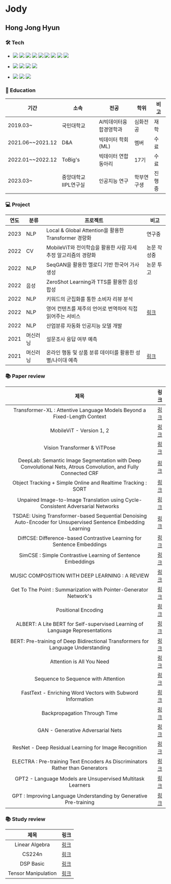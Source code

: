 # Jody

## Hong Jong Hyun

### 🛠 Tech
- <img src="https://img.shields.io/badge/Python-111111?style=flat&logo=Python&logoColor=white"/> <img src="https://img.shields.io/badge/Pytorch-EE4C2C?style=flat&logo=Pytorch&logoColor=white"/> <img src="https://img.shields.io/badge/SQL-4479A1?style=flat&logo=MySQL&logoColor=white"/> <img src="https://img.shields.io/badge/JavaScript-F7DF1E?style=flat&logo=JavaScript&logoColor=white"/> <img src="https://img.shields.io/badge/Git-F05032?style=flat&logo=Git&logoColor=white"/> <img src="https://img.shields.io/badge/Tableau-E97627?style=flat&logo=Tableau&logoColor=white"/> <img src="https://img.shields.io/badge/Docker-2496ED?style=flat&logo=Docker&logoColor=white"/> <img src="https://img.shields.io/badge/Conda-44A833?style=flat&logo=Anaconda&logoColor=white"/> <img src="https://img.shields.io/badge/Excel-217346?style=flat&logo=MicrosoftExcel&logoColor=white"/>
- <img src="https://img.shields.io/badge/Github-181717?style=flat&logo=Github&logoColor=white"/> <img src="https://img.shields.io/badge/Teams-6264A7?style=flat&logo=MicrosoftTeams&logoColor=white"/> <img src="https://img.shields.io/badge/Slack-4A154B?style=flat&logo=Slack&logoColor=white"/> <img src="https://img.shields.io/badge/Notion-000000?style=flat&logo=Notion&logoColor=white"/>

- <img src="https://img.shields.io/badge/Window-0078D6?style=flat&logo=Windows&logoColor=white"/> <img src="https://img.shields.io/badge/Mac-000000?style=flat&logo=Macos&logoColor=white"/> <img src="https://img.shields.io/badge/Linux-FCC624?style=flat&logo=Linux&logoColor=white"/>




### 📝 Education
|기간|소속|전공|학위|비고|
|-|-|-|-|-|
|2019.03~|국민대학교|AI빅데이터융합경영학과|심화전공|재학|
|2021.06~~2021.12|D&A|빅데이터 학회(ML)|멤버|수료|
|2022.01~~2022.12|ToBig's|빅데이터 연합동아리|17기|수료|
|2023.03~|중앙대학교 IIPL연구실|인공지능 연구|학부연구생|진행중|





### 💻 Project
|연도|분류|프로젝트|비고|
|-|-|-|-|
|2023|NLP|Local & Global Attention을 활용한 Transformer 경량화|연구중|
|2022|CV|MobileViT와 전이학습을 활용한 사람 자세 추정 알고리즘의 경량화|논문 작성중|
|2022|NLP|SeqGAN을 활용한 멜로디 기반 한국어 가사 생성|논문 투고|
|2022|음성|ZeroShot Learning과 TTS를 활용한 음성 합성||
|2022|NLP|키워드의 군집화를 통한 소비자 리뷰 분석||
|2022|NLP|영어 컨텐츠를 제주의 언어로 번역하여 직접 읽어주는 서비스|[링크](https://github.com/jody1188/jeju-blues)|
|2022|NLP|산업분류 자동화 인공지능 모델 개발||
|2021|머신러닝|설문조사 응답 여부 예측||
|2021|머신러닝|온라인 행동 및 상품 분류 데이터를 활용한 성별/나이대 예측|[링크](https://github.com/jody1188/L.Point)|



### 📚 Paper review


| 제목 | 링크 | 
| :------: | :------: |
|Transformer-XL : Attentive Language Models Beyond a Fixed-Length Context|[링크](https://velog.io/@jody1188/Transformer-XL-Attentive-Language-Models-Beyond-a-Fixed-Length-Context)|
|MobileViT - Version 1, 2|[링크](https://velog.io/@jody1188/MobileViT-Version-1-2)|
|Vision Transformer & ViTPose|[링크](https://velog.io/@jody1188/Vision-Transformer-VITPose)|
|DeepLab: Semantic Image Segmentation with Deep Convolutional Nets, Atrous Convolution, and Fully Connected CRF|[링크](https://velog.io/@jody1188/DeepLab-Semantic-Image-Segmentation-with-Deep-Convolutional-Nets-Atrous-Convolution-and-Fully-Connected-CRF)|
|Object Tracking + Simple Online and Realtime Tracking : SORT|[링크](https://velog.io/@jody1188/Object-Tracking-Simple-Online-and-Realtime-Tracking-SORT)|
|Unpaired Image-to-Image Translation using Cycle-Consistent Adversarial Networks|[링크](https://velog.io/@jody1188/Unpaired-Image-to-Image-Translation-using-Cycle-Consistent-Adversarial-Networks)|
|TSDAE: Using Transformer-based Sequential Denoising Auto-Encoder for Unsupervised Sentence Embedding Learning|[링크](https://velog.io/@jody1188/TSDAE-Using-Transformer-based-Sequential-Denoising-Auto-Encoder-for-Unsupervised-Sentence-Embedding-Learning)|
|DiffCSE: Difference-based Contrastive Learning for Sentence Embeddings|[링크](https://velog.io/@jody1188/DiffCSE-Difference-based-Contrastive-Learning-for-SentenceEmbeddings)|
|SimCSE : Simple Contrastive Learning of Sentence Embeddings|[링크](https://velog.io/@jody1188/SimCSE-Simple-Contrastive-Learning-of-Sentence-Embeddings)|
|MUSIC COMPOSITION WITH DEEP LEARNING : A REVIEW|[링크](https://velog.io/@jody1188/MUSIC-COMPOSITION-WITH-DEEP-LEARNING)|
|Get To The Point : Summarization with Pointer-Generator Network's|[링크](https://velog.io/@jody1188/Get-To-The-Point-Summarization-with-Pointer-Generator-Networks)|
|Positional Encoding|[링크](https://velog.io/@jody1188/Positional-Encoding)|
|ALBERT: A Lite BERT for Self-supervised Learning of Language Representations|[링크](https://velog.io/@jody1188/ALBERT-A-Lite-BERT-for-Self-supervised-Learning-of-Language-Representations-6nvuc1sp)|
|BERT: Pre-training of Deep Bidirectional Transformers for Language Understanding|[링크](https://velog.io/@jody1188/Transformer)|
|Attention is All You Need|[링크](https://velog.io/@jody1188/BERT-Pre-training-of-Deep-Bidirectional-Transformers-for-Language-Understanding)|
|Sequence to Sequence with Attention|[링크](https://velog.io/@jody1188/Sequence-to-Sequence-with-Attention)|
|FastText - Enriching Word Vectors with Subword Information|[링크](https://velog.io/@jody1188/FastText-Enriching-Word-Vectors-with-Subword-Information)|
|Backpropagation Through Time|[링크](https://velog.io/@jody1188/BPTT)|
|GAN - Generative Adversarial Nets|[링크](https://velog.io/@jody1188/GAN-Generative-Adversarial-Nets)|
|ResNet - Deep Residual Learning for Image Recognition|[링크](https://velog.io/@jody1188/ResNet-Deep-Residual-Learning-for-Image-Recognition)|
|ELECTRA : Pre-training Text Encoders As Discriminators Rather than Generators|[링크](https://velog.io/@jody1188/ELECTRA-Pre-training-Text-Encoders-As-Discriminators-Rather-than-Generators)|
|GPT2 - Language Models are Unsupervised Multitask Learners|[링크](https://velog.io/@jody1188/GPT2-Language-Models-are-Unsupervised-Multitask-Learners)|
|GPT : Improving Language Understanding by Generative Pre-training|[링크](https://velog.io/@jody1188/GPT)|


### 📚 Study review
| 제목 | 링크 | 
| :------: | :------: |
|Linear Algebra|[링크](https://velog.io/@jody1188/series/Linear-Algebra)|
|CS224n|[링크](https://velog.io/@jody1188/series/CS224N)|
|DSP Basic|[링크](https://velog.io/@jody1188/1.-DSP-Basic)|
|Tensor Manipulation|[링크](https://velog.io/@jody1188/Tensor-Manipulation)|
